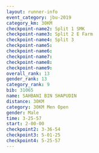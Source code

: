 ```yaml
---
layout: runner-info 
event_category: jbu-2019 
category_km: 30KM 
checkpoint-name2: Split 1 SMK 
checkpoint-name3: Split 2 E Farm 
checkpoint-name4: Split 3 
checkpoint-name5: 
checkpoint-name6: 
checkpoint-name7: 
checkpoint-name8: 
checkpoint-name9: 
overall_rank: 13
gender_rank: 13
category_rank: 9
bib: 31065
name: SAHBANI BIN SHAPUDIN
distance: 30KM
category: 30KM Men Open
gender: Male
time: 3-25-57
start: 2-00-00
checkpoint2: 3-36-54
checkpoint3: 5-01-25
checkpoint4: 5-25-57
---
```

